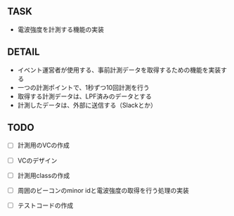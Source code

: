 ## TASK
- 電波強度を計測する機能の実装

## DETAIL
- イベント運営者が使用する、事前計測データを取得するための機能を実装する
- 一つの計測ポイントで、1秒ずつ10回計測を行う
- 取得する計測データは、LPF済みのデータとする
- 計測したデータは、外部に送信する（Slackとか）

## TODO
- [ ] 計測用のVCの作成
- [ ] VCのデザイン
- [ ] 計測用classの作成
- [ ] 周囲のビーコンのminor idと電波強度の取得を行う処理の実装
- [ ] テストコードの作成

